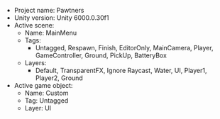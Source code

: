 <!-- UNITY CODE ASSIST INSTRUCTIONS START -->
- Project name: Pawtners
- Unity version: Unity 6000.0.30f1
- Active scene:
  - Name: MainMenu
  - Tags:
    - Untagged, Respawn, Finish, EditorOnly, MainCamera, Player, GameController, Ground, PickUp, BatteryBox
  - Layers:
    - Default, TransparentFX, Ignore Raycast, Water, UI, Player1, Player2, Ground
- Active game object:
  - Name: Custom
  - Tag: Untagged
  - Layer: UI
<!-- UNITY CODE ASSIST INSTRUCTIONS END -->